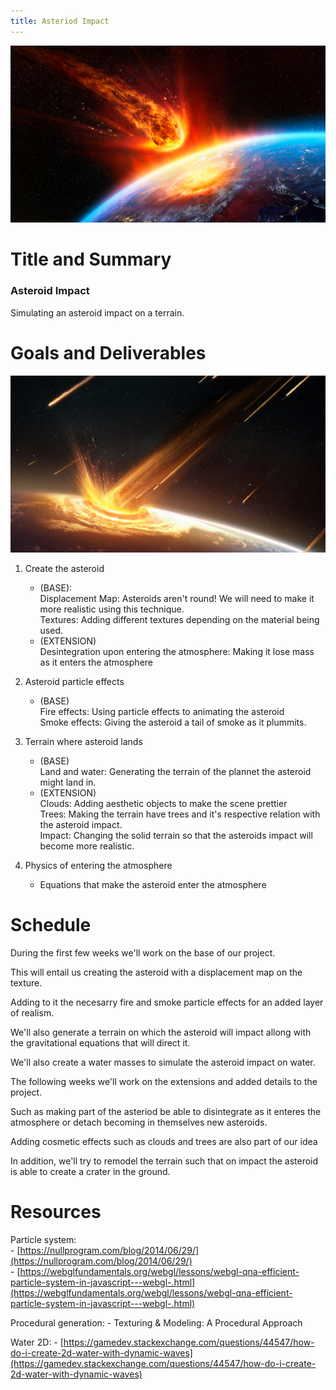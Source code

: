 ```yaml
---
title: Asteriod Impact
---
```


![Asteroid](images/asteroid_falling2.jpg)

# Title and Summary

### Asteroid Impact

Simulating an asteroid impact on a terrain. 

# Goals and Deliverables

![Impact](images/asteroid_impact1.jpg)

1. Create the asteroid
    - (BASE): <br> 
        Displacement Map: Asteroids aren't round! We will need to make it more realistic using this technique. <br>
        Textures: Adding different textures depending on the material being used.
    - (EXTENSION) <br>
        Desintegration upon entering the atmosphere: Making it lose mass as it enters the atmosphere  


2. Asteroid particle effects
    - (BASE) <br>
        Fire effects: Using particle effects to animating the asteroid <br>
        Smoke effects: Giving the asteroid a tail of smoke as it plummits.


3. Terrain where asteroid lands
    - (BASE) <br>
        Land and water: Generating the terrain of the plannet the asteroid might land in. 
    - (EXTENSION) <br>
        Clouds: Adding aesthetic objects to make the scene prettier <br>
        Trees: Making the terrain have trees and it's respective relation with the asteroid impact. <br>
        Impact: Changing the solid terrain so that the asteroids impact will become more realistic.


4. Physics of entering the atmosphere 
    - Equations that make the asteroid enter the atmosphere 

# Schedule

During the first few weeks we'll work on the base of our project. 

This will entail us creating the asteroid with a displacement map on the texture. 

Adding to it the necesarry fire and smoke particle effects for an added layer of realism. 

We'll also generate a terrain on which the asteroid will impact allong with the gravitational equations that will direct it. 

We'll also create a water masses to simulate the asteroid impact on water.

The following weeks we'll work on the extensions and added details to the project. 

Such as making part of the asteriod be able to disintegrate as it enteres the atmosphere or detach becoming in themselves new asteroids.

Adding cosmetic effects such as clouds and trees are also part of our idea

In addition, we'll try to remodel the terrain such that on impact the asteroid is able to create a crater in the ground.


# Resources

Particle system:  
    - [https://nullprogram.com/blog/2014/06/29/](https://nullprogram.com/blog/2014/06/29/)  
    - [https://webglfundamentals.org/webgl/lessons/webgl-qna-efficient-particle-system-in-javascript---webgl-.html](https://webglfundamentals.org/webgl/lessons/webgl-qna-efficient-particle-system-in-javascript---webgl-.html)  

Procedural generation:
    - Texturing & Modeling: A Procedural Approach

Water 2D:
    - [https://gamedev.stackexchange.com/questions/44547/how-do-i-create-2d-water-with-dynamic-waves](https://gamedev.stackexchange.com/questions/44547/how-do-i-create-2d-water-with-dynamic-waves)


